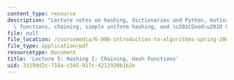 ```yaml
---
content_type: resource
description: "Lecture notes on hashing, dictionaries and Python, motivation, hash\
  \ functions, chaining, simple uniform hashing, and \u201CGood\u201D hash functions."
file: null
file_location: /coursemedia/6-006-introduction-to-algorithms-spring-2008/3319dd2c718ac545917c4212920b1b2e_lec5.pdf
file_type: application/pdf
resourcetype: Document
title: 'Lecture 5: Hashing I: Chaining, Hash Functions'
uid: 3319dd2c-718a-c545-917c-4212920b1b2e
---
```


